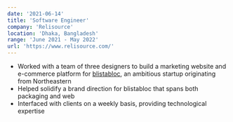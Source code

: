 ```yaml
---
date: '2021-06-14'
title: 'Software Engineer'
company: 'Relisource'
location: 'Dhaka, Bangladesh'
range: 'June 2021 - May 2022'
url: 'https://www.relisource.com/'
---
```


- Worked with a team of three designers to build a marketing website and e-commerce platform for [blistabloc](https://blistabloc.com), an ambitious startup originating from Northeastern
- Helped solidify a brand direction for blistabloc that spans both packaging and web
- Interfaced with clients on a weekly basis, providing technological expertise
